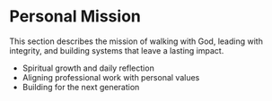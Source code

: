 # Personal Mission

This section describes the mission of walking with God, leading with integrity, and building systems that leave a lasting impact.

- Spiritual growth and daily reflection
- Aligning professional work with personal values
- Building for the next generation

